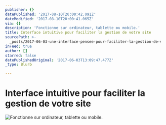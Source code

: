 ```yaml
---
publisher: {}
datePublished: '2017-08-10T20:00:42.091Z'
dateModified: '2017-08-10T20:00:41.065Z'
via: {}
description: 'Fonctionne sur ordinateur, tablette ou mobile.'
title: Interface intuitive pour faciliter la gestion de votre site
sourcePath: >-
  _posts/2017-06-03-une-interface-pensee-pour-faciliter-la-gestion-de-votre-espa.md
inFeed: true
author: []
starred: false
datePublishedOriginal: '2017-06-03T13:09:47.477Z'
_type: Blurb

---
```

# **Interface intuitive pour faciliter la gestion de votre site**
![Fonctionne sur ordinateur, tablette ou mobile.](https://the-grid-user-content.s3-us-west-2.amazonaws.com/1b37f36b-bd85-40f2-b213-d5560e085a72.gif)